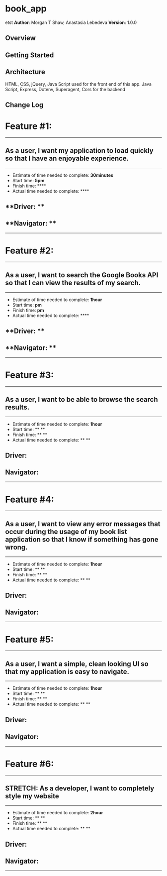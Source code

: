 # book_app
etst 
**Author**: Morgan T Shaw, Anastasia Lebedeva
**Version**: 1.0.0

## Overview

## Getting Started

## Architecture
HTML, CSS, jQuery, Java Script used for the front end of this app. 
Java Script, Express, Dotenv, Superagent, Cors for the backend


## Change Log

# Feature #1: 
***
## As a user, I want my application to load quickly so that I have an enjoyable experience.
***
* Estimate of time needed to complete: **30minutes**
* Start time: **5pm**
* Finish time: ****
* Actual time needed to complete: ****

## **Driver:  ** 
## **Navigator: ** 
***

# Feature #2:
***
##  As a user, I want to search the Google Books API so that I can view the results of my search.
***
* Estimate of time needed to complete: **1hour**
* Start time: **pm**
* Finish time: **pm**
* Actual time needed to complete: ****

## **Driver:  ** 
## **Navigator: ** 
***

# Feature #3:
***
## As a user, I want to be able to browse the search results.
***
* Estimate of time needed to complete: **1hour**
* Start time: ** **
* Finish time: ** **
* Actual time needed to complete: ** **

## **Driver:** 
## **Navigator:** 
***

# Feature #4:
***
## As a user, I want to view any error messages that occur during the usage of my book list application so that I know if something has gone wrong.
***
* Estimate of time needed to complete: **1hour**
* Start time: ** **
* Finish time: ** **
* Actual time needed to complete: ** **

## **Driver:** 
## **Navigator:** 
***


# Feature #5:
***
## As a user, I want a simple, clean looking UI so that my application is easy to navigate.
***
* Estimate of time needed to complete: **1hour**
* Start time: ** **
* Finish time: ** **
* Actual time needed to complete: ** **

## **Driver:** 
## **Navigator:** 
***

# Feature #6:
***
##  STRETCH: As a developer, I want to completely style my website
***
* Estimate of time needed to complete: **2hour**
* Start time: ** **
* Finish time: ** **
* Actual time needed to complete: ** **

## **Driver:** 
## **Navigator:** 
***


